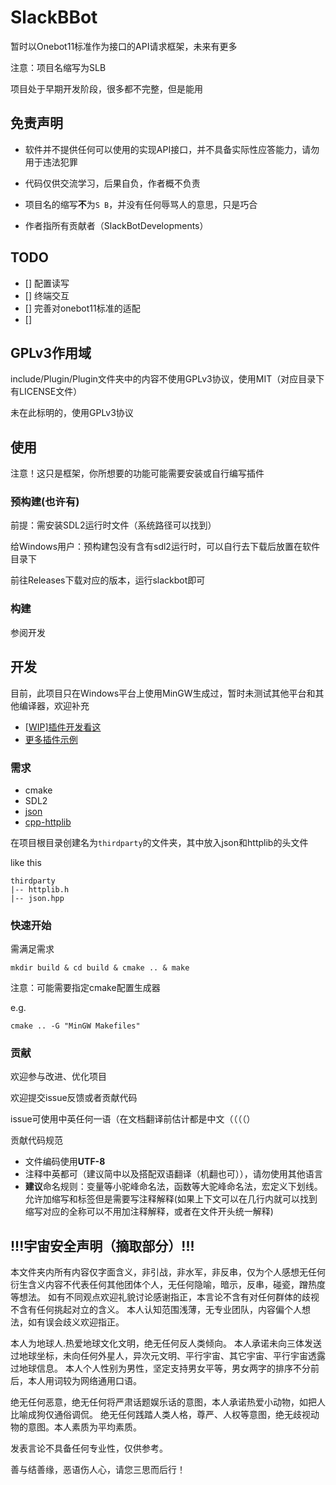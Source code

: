 # SlackBBot

暂时以Onebot11标准作为接口的API请求框架，未来有更多

注意：项目名缩写为SLB

项目处于早期开发阶段，很多都不完整，但是能用

## 免责声明

- 软件并不提供任何可以使用的实现API接口，并不具备实际性应答能力，请勿用于违法犯罪

- 代码仅供交流学习，后果自负，作者概不负责

- 项目名的缩写**不**为```S B```，并没有任何辱骂人的意思，只是巧合

- 作者指所有贡献者（SlackBotDevelopments）

## TODO

- [] 配置读写
- [] 终端交互
- [] 完善对onebot11标准的适配
- [] 

## GPLv3作用域

include/Plugin/Plugin文件夹中的内容不使用GPLv3协议，使用MIT（对应目录下有LICENSE文件）

未在此标明的，使用GPLv3协议

## 使用

注意！这只是框架，你所想要的功能可能需要安装或自行编写插件

### 预构建(也许有)

前提：需安装SDL2运行时文件（系统路径可以找到）

给Windows用户：预构建包没有含有sdl2运行时，可以自行去下载后放置在软件目录下

前往Releases下载对应的版本，运行slackbot即可

### 构建

参阅开发

## 开发

目前，此项目只在Windows平台上使用MinGW生成过，暂时未测试其他平台和其他编译器，欢迎补充

- [[WIP]插件开发看这](./doc/Plugin.md)   
- [更多插件示例](https://github.com/z-w-h-m-x/SlackBBot-Plugin-Examples)

### 需求

- cmake
- SDL2
- [json](https://github.com/nlohmann/json)
- [cpp-httplib](https://github.com/yhirose/cpp-httplib)

在项目根目录创建名为```thirdparty```的文件夹，其中放入json和httplib的头文件

like this
```
thirdparty
|-- httplib.h
|-- json.hpp
```

### 快速开始

需满足需求

```shell
mkdir build & cd build & cmake .. & make
```

注意：可能需要指定cmake配置生成器

e.g.
```shell
cmake .. -G "MinGW Makefiles"
```

### 贡献

欢迎参与改进、优化项目

欢迎提交issue反馈或者贡献代码

issue可使用中英任何一语（在文档翻译前估计都是中文（（（（）

贡献代码规范

- 文件编码使用**UTF-8**
- 注释中英都可（建议简中以及搭配双语翻译（机翻也可）），请勿使用其他语言
- **建议**命名规则：变量等小驼峰命名法，函数等大驼峰命名法，宏定义下划线。允许加缩写和标签但是需要写注释解释(如果上下文可以在几行内就可以找到缩写对应的全称可以不用加注释解释，或者在文件开头统一解释)

## !!!宇宙安全声明（摘取部分）!!!

本文件夹内所有内容仅字面含义，非引战，非水军，非反串，仅为个人感想无任何衍生含义内容不代表任何其他团体个人，无任何隐喻，暗示，反串，碰瓷，蹭热度等想法。
如有不同观点欢迎礼貌讨论感谢指正，本言论不含有对任何群体的歧视不含有任何挑起对立的含义。
本人认知范围浅薄，无专业团队，内容偏个人想法，如有误会歧义欢迎指正。

本人为地球人.热爱地球文化文明，绝无任何反人类倾向。
本人承诺未向三体发送过地球坐标，未向任何外星人，异次元文明、平行宇宙、其它宇宙、平行宇宙透露过地球信息。
本人个人性别为男性，坚定支持男女平等，男女两字的排序不分前后，本人用词较为网络通用口语。

绝无任何恶意，绝无任何将严肃话题娱乐话的意图，本人承诺热爱小动物，如把人比喻成狗仅通俗调侃。
绝无任何践踏人类人格，尊严、人权等意图，绝无歧视动物的意图。本人素质为平均素质。

发表言论不具备任何专业性，仅供参考。

善与结善缘，恶语伤人心，请您三思而后行！
